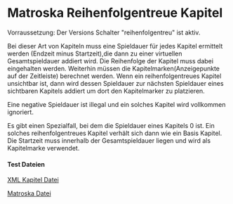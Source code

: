 # Matroska Reihenfolgentreue Kapitel
Vorraussetzung: Der Versions Schalter "reihenfolgentreu" ist aktiv.

Bei dieser Art von Kapiteln muss eine Spieldauer für jedes Kapitel ermittelt werden (Endzeit minus Startzeit),die dann zu einer virtuellen Gesamtspieldauer addiert wird. Die Reihenfolge der Kapitel muss dabei eingehalten werden. Weiterhin müssen die Kapitelmarken(Anzeigepunkte auf der Zeitleiste) berechnet werden. Wenn ein reihenfolgentreues Kapitel unsichtbar ist, dann wird dessen Spieldauer zur nächsten Spieldauer eines sichtbaren Kapitels addiert um dort den Kapitelmarker zu platzieren.

Eine negative Spieldauer ist illegal und ein solches Kapitel wird vollkommen ignoriert.

Es gibt einen Spezialfall, bei dem die Spieldauer eines Kapitels 0 ist. Ein solches reihenfolgentreues Kapitel verhält sich dann wie ein Basis Kapitel. Die Startzeit muss innerhalb der Gesamtspieldauer liegen und wird als Kapitelmarke verwendet.

#### Test Dateien
[XML Kapitel Datei](https://github.com/hubblec4/Matroska-Playback/blob/master/files/BasicChapters/BasicChapters.xml)

[Matroska Datei](https://github.com/hubblec4/Matroska-Playback/blob/master/files/BasicChapters/BasicChapters.mkv)